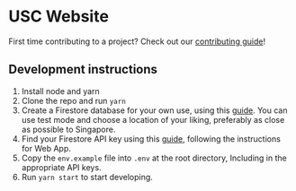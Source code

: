 # USC Website

First time contributing to a project? Check out our [contributing guide](CONTRIBUTING.md)!

## Development instructions

1. Install node and yarn
1. Clone the repo and run `yarn`
1. Create a Firestore database for your own use, using this
   [guide](https://firebase.google.com/docs/firestore/quickstart).
   You can use test mode and choose a location of your liking, preferably
   as close as possible to Singapore.
1. Find your Firestore API key using this
   [guide](https://support.google.com/firebase/answer/7015592),
   following the instructions for Web App.
1. Copy the `env.example` file into `.env` at the root directory,
   Including in the appropriate API keys.
1. Run `yarn start` to start developing.
